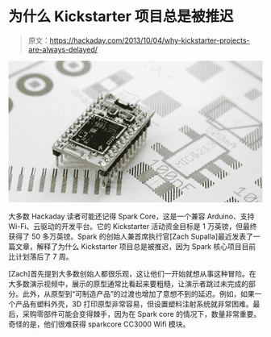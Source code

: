 # 为什么 Kickstarter 项目总是被推迟

> 原文：<https://hackaday.com/2013/10/04/why-kickstarter-projects-are-always-delayed/>

[![](img/db92c517cfedecf7dee32993954ad587.png)](http://hackaday.com/wp-content/uploads/2013/10/spark-core-open-wifi-aurduino.jpg)

大多数 Hackaday 读者可能还记得 Spark Core，这是一个兼容 Arduino、支持 Wi-Fi、云驱动的开发平台。它的 Kickstarter 活动资金目标是 1 万英镑，但最终获得了 50 多万英镑。Spark 的创始人兼首席执行官[Zach Supalla]最近发表了一篇文章，解释了为什么 Kickstarter 项目总是被推迟，因为 Spark 核心项目目前比计划落后了 7 周。

[Zach]首先提到大多数创始人都很乐观，这让他们一开始就想从事这种冒险。在大多数演示视频中，展示的原型通常比看起来要粗糙，让演示者跳过未完成的部分。此外，从原型到“可制造产品”的过渡也增加了意想不到的延迟。例如，如果一个产品有塑料外壳，3D 打印原型非常容易，但设置塑料注射系统就非常困难。最后，采购零部件可能会变得棘手，因为在 Spark core 的情况下，数量非常重要。奇怪的是，他们很难获得 sparkcore CC3000 Wifi 模块。
